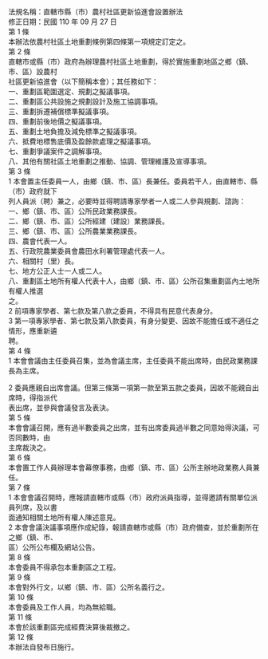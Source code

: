 法規名稱：直轄市縣（市）農村社區更新協進會設置辦法  
修正日期：民國 110 年 09 月 27 日  
第 1 條  
本辦法依農村社區土地重劃條例第四條第一項規定訂定之。  
第 2 條  
直轄市或縣（市）政府為辦理農村社區土地重劃，得於實施重劃地區之鄉（鎮、市、區）設農村  
社區更新協進會（以下簡稱本會）；其任務如下：  
一、重劃區範圍選定、規劃之擬議事項。  
二、重劃區公共設施之規劃設計及施工協調事項。  
三、重劃拆遷補償標準擬議事項。  
四、重劃前後地價之擬議事項。  
五、重劃土地負擔及減免標準之擬議事項。  
六、抵費地標售底價及盈餘款處理之擬議事項。  
七、重劃爭議案件之調解事項。  
八、其他有關社區土地重劃之推動、協調、管理維護及宣導事項。  
第 3 條  
1 本會置主任委員一人，由鄉（鎮、市、區）長兼任。委員若干人，由直轄市、縣（市）政府就下  
列人員派（聘）兼之，必要時並得聘請專家學者一人或二人參與規劃、諮詢：  
一、鄉（鎮、市、區）公所民政業務課長。  
二、鄉（鎮、市、區）公所經建（建設）業務課長。  
三、鄉（鎮、市、區）公所農業業務課長。  
四、農會代表一人。  
五、行政院農業委員會農田水利署管理處代表一人。  
六、相關村（里）長。  
七、地方公正人士一人或二人。  
八、重劃區土地所有權人代表十人，由鄉（鎮、市、區）公所召集重劃區內土地所有權人推選  
之。  
2 前項專家學者、第七款及第八款之委員，不得具有民意代表身分。  
3 第一項專家學者、第七款及第八款委員，有身分變更、因故不能擔任或不適任之情形，應重新遴  
聘。  
第 4 條  
1 本會會議由主任委員召集，並為會議主席，主任委員不能出席時，由民政業務課長為主席。  


2 委員應親自出席會議。但第三條第一項第一款至第五款之委員，因故不能親自出席時，得指派代  
表出席，並參與會議發言及表決。  
第 5 條  
本會會議召開，應有過半數委員之出席，並有出席委員過半數之同意始得決議，可否同數時，由  
主席裁決之。  
第 6 條  
本會置工作人員辦理本會幕僚事務，由鄉（鎮、市、區）公所主辦地政業務人員兼任。  
第 7 條  
1 本會會議召開時，應報請直轄市或縣（市）政府派員指導，並得邀請有關單位派員列席，及以書  
面通知相關土地所有權人陳述意見。  
2 本會會議決議事項應作成紀錄，報請直轄市或縣（市）政府備查，並於重劃所在之鄉（鎮、市、  
區）公所公布欄及網站公告。  
第 8 條  
本會委員不得承包本重劃區之工程。  
第 9 條  
本會對外行文，以鄉（鎮、市、區）公所名義行之。  
第 10 條  
本會委員及工作人員，均為無給職。  
第 11 條  
本會於該重劃區完成經費決算後裁撤之。  
第 12 條  
本辦法自發布日施行。  


